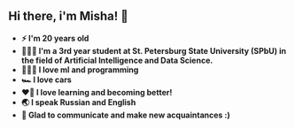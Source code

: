 ## Hi there, i'm Misha! 👋

- **⚡️ I'm 20 years old**
- **👨🏻‍🎓 I'm a 3rd year student at St. Petersburg State University (SPbU) in the field of Artificial Intelligence and Data Science.**
- **🧑🏻‍💻 I love ml and programming**
- **🏎 I love cars**
- **❤️‍🔥 I love learning and becoming better!**
- **🌏 I speak Russian and English**
- **🤝 Glad to communicate and make new acquaintances :)**

